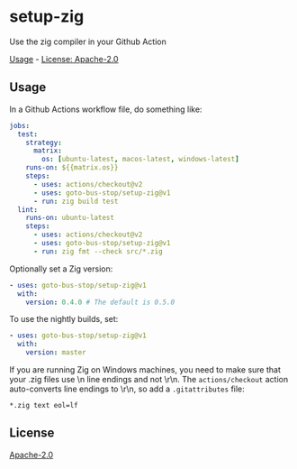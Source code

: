 # setup-zig

Use the zig compiler in your Github Action

[Usage](#usage) - [License: Apache-2.0](#license)

## Usage

In a Github Actions workflow file, do something like:

```yaml
jobs:
  test:
    strategy:
      matrix:
        os: [ubuntu-latest, macos-latest, windows-latest]
    runs-on: ${{matrix.os}}
    steps:
      - uses: actions/checkout@v2
      - uses: goto-bus-stop/setup-zig@v1
      - run: zig build test
  lint:
    runs-on: ubuntu-latest
    steps:
      - uses: actions/checkout@v2
      - uses: goto-bus-stop/setup-zig@v1
      - run: zig fmt --check src/*.zig
```

Optionally set a Zig version:
```yaml
- uses: goto-bus-stop/setup-zig@v1
  with:
    version: 0.4.0 # The default is 0.5.0
```

To use the nightly builds, set:
```yaml
- uses: goto-bus-stop/setup-zig@v1
  with:
    version: master
```

If you are running Zig on Windows machines, you need to make sure that your .zig files use \n line endings and not \r\n. The `actions/checkout` action auto-converts line endings to \r\n, so add a `.gitattributes` file:
```
*.zig text eol=lf
```

## License

[Apache-2.0](LICENSE.md)
